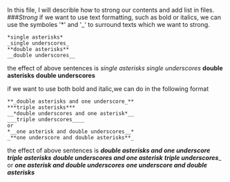 In this file, I will describle how to strong our contents and add list in files.
###*Strong*
 if we want to use text formatting, such as bold or italics, we can use the symboles '*' and '_' to surround texts which we want to strong.

	*single asterisks*
	_single underscores_
	**double asterisks**
	__double underscores__

the effect of above sentences is
*single asterisks*
_single underscores_
**double asterisks**
__double underscores__
	
if we want to use both bold and italic,we can do in the following format

	**_double asterisks and one underscore_**
	***triple asterisks***
	__*double underscores and one asterisk*__
	___triple underscores____
	or
	*__one asterisk and double underscores__*
	_**one underscore and double asterisks**_
	
the effect of above sentences is
**_double asterisks and one underscore_**
***triple asterisks***
__*double underscores and one asterisk*__
___triple underscores____
or
*__one asterisk and double underscores__*
_**one underscore and double asterisks**_
